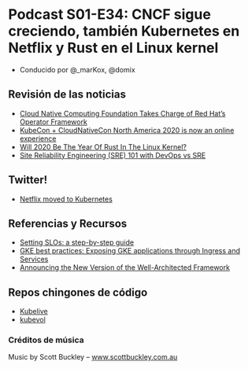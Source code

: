 # Podcast S01-E34: CNCF sigue creciendo, también Kubernetes en Netflix y Rust en el Linux kernel

- Conducido por @_marKox, @domix

## Revisión de las noticias

- [Cloud Native Computing Foundation Takes Charge of Red Hat’s Operator Framework](https://thenewstack.io/cloud-native-computing-foundation-takes-charge-of-red-hats-operator-framework/)
- [KubeCon + CloudNativeCon North America 2020 is now an online experience](https://events.linuxfoundation.org/kubecon-cloudnativecon-north-america/attend/virtual-event-update/)
- [Will 2020 Be The Year Of Rust In The Linux Kernel?](https://hackaday.com/2020/07/15/will-2020-be-the-year-of-rust-in-the-linux-kernel/)
- [Site Reliability Engineering (SRE) 101 with DevOps vs SRE](https://www.cncf.io/blog/2020/07/17/site-reliability-engineering-sre-101-with-devops-vs-sre/)

## Twitter!

- [Netflix moved to Kubernetes](https://twitter.com/aspyker/status/1283836267646431234)

## Referencias y Recursos

- [Setting SLOs: a step-by-step guide](https://cloud.google.com/blog/products/management-tools/practical-guide-to-setting-slos)
- [GKE best practices: Exposing GKE applications through Ingress and Services](https://cloud.google.com/blog/products/containers-kubernetes/exposing-services-on-gke)
- [Announcing the New Version of the Well-Architected Framework](https://aws.amazon.com/blogs/architecture/announcing-the-new-version-of-the-well-architected-framework/)

## Repos chingones de código

- [Kubelive](https://github.com/ameerthehacker/kubelive)
- [kubevol](https://github.com/bmaynard/kubevol)


### Créditos de música

Music by Scott Buckley – www.scottbuckley.com.au